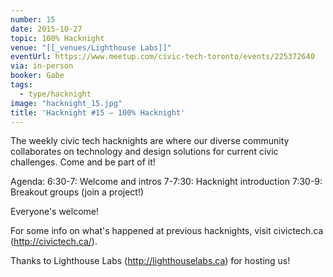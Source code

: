 ```yaml
---
number: 15
date: 2015-10-27
topic: 100% Hacknight
venue: "[[_venues/Lighthouse Labs]]"
eventUrl: https://www.meetup.com/civic-tech-toronto/events/225372640
via: in-person
booker: Gabe
tags:
  - type/hacknight
image: "hacknight_15.jpg"
title: 'Hacknight #15 – 100% Hacknight'
---
```


The weekly civic tech hacknights are where our diverse community collaborates on technology and design solutions for current civic challenges. Come and be part of it!

Agenda:
6:30-7: Welcome and intros
7-7:30: Hacknight introduction
7:30-9: Breakout groups (join a project!)

Everyone's welcome!

For some info on what's happened at previous hacknights, visit civictech.ca (http://civictech.ca/).

Thanks to Lighthouse Labs (http://lighthouselabs.ca) for hosting us!